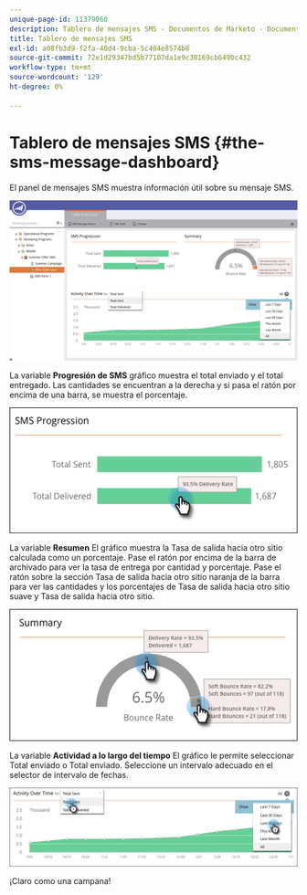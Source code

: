 ```yaml
---
unique-page-id: 11379060
description: Tablero de mensajes SMS - Documentos de Marketo - Documentación del producto
title: Tablero de mensajes SMS
exl-id: a08fb3d9-f2fa-40d4-9cba-5c404e8574b8
source-git-commit: 72e1d29347bd5b77107da1e9c30169cb6490c432
workflow-type: tm+mt
source-wordcount: '129'
ht-degree: 0%

---
```


# Tablero de mensajes SMS {#the-sms-message-dashboard}

El panel de mensajes SMS muestra información útil sobre su mensaje SMS.

![](assets/converted-dashboard-image.png)

La variable **Progresión de SMS** gráfico muestra el total enviado y el total entregado. Las cantidades se encuentran a la derecha y si pasa el ratón por encima de una barra, se muestra el porcentaje.

![](assets/sms-progression-hand-border.png)

La variable **Resumen** El gráfico muestra la Tasa de salida hacia otro sitio calculada como un porcentaje. Pase el ratón por encima de la barra de archivado para ver la tasa de entrega por cantidad y porcentaje. Pase el ratón sobre la sección Tasa de salida hacia otro sitio naranja de la barra para ver las cantidades y los porcentajes de Tasa de salida hacia otro sitio suave y Tasa de salida hacia otro sitio.

![](assets/hover-over-summary-hands-thin-border.png)

La variable **Actividad a lo largo del tiempo** El gráfico le permite seleccionar Total enviado o Total enviado. Seleccione un intervalo adecuado en el selector de intervalo de fechas.

![](assets/activity-over-time-hands.png)

¡Claro como una campana!
